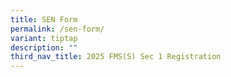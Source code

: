 ```yaml
---
title: SEN Form
permalink: /sen-form/
variant: tiptap
description: ""
third_nav_title: 2025 FMS(S) Sec 1 Registration
---
```


